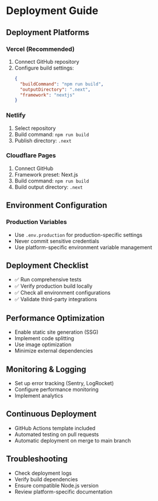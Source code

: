 # Deployment Guide

## Deployment Platforms

### Vercel (Recommended)
1. Connect GitHub repository
2. Configure build settings:
   ```json
   {
     "buildCommand": "npm run build",
     "outputDirectory": ".next",
     "framework": "nextjs"
   }
   ```

### Netlify
1. Select repository
2. Build command: `npm run build`
3. Publish directory: `.next`

### Cloudflare Pages
1. Connect GitHub
2. Framework preset: Next.js
3. Build command: `npm run build`
4. Build output directory: `.next`

## Environment Configuration

### Production Variables
- Use `.env.production` for production-specific settings
- Never commit sensitive credentials
- Use platform-specific environment variable management

## Deployment Checklist
- ✅ Run comprehensive tests
- ✅ Verify production build locally
- ✅ Check all environment configurations
- ✅ Validate third-party integrations

## Performance Optimization
- Enable static site generation (SSG)
- Implement code splitting
- Use image optimization
- Minimize external dependencies

## Monitoring & Logging
- Set up error tracking (Sentry, LogRocket)
- Configure performance monitoring
- Implement analytics

## Continuous Deployment
- GitHub Actions template included
- Automated testing on pull requests
- Automatic deployment on merge to main branch

## Troubleshooting
- Check deployment logs
- Verify build dependencies
- Ensure compatible Node.js version
- Review platform-specific documentation
